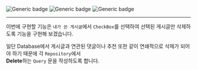 ![Generic badge](https://img.shields.io/badge/JAVA-11-blue.svg) 
![Generic badge](https://img.shields.io/badge/SpringBoot-2.6.3-yellow.svg)
![Generic badge](https://img.shields.io/badge/Gradle-7.4-orange.svg)

***
이번에 구현할 기능은 `내가 쓴 게시글`에서 `CheckBox`를 선택하여 선택된 게시글만 삭제하도록 기능을 구현해 보겠습니다.  

일단 Database에서 게시글과 연관된 댓글이나 추천 또한 같이 연쇄적으로 삭제가 되어야 하기 때문에 각 `Repository`에서  
**Delete**하는 `Query` 문을 작성하도록 합니다.  

